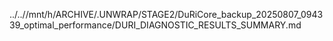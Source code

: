 ../..//mnt/h/ARCHIVE/.UNWRAP/STAGE2/DuRiCore_backup_20250807_094339_optimal_performance/DURI_DIAGNOSTIC_RESULTS_SUMMARY.md